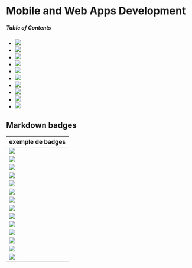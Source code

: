 # Mobile and Web Apps Development

##### Table of Contents  
* [<img src="https://img.shields.io/badge/Resources-Ionic-68ADFE.svg?logo=LOGO">](https://github.com/gsoulie/ionic/blob/master/ionic2-test.md)
* [<img src="https://img.shields.io/badge/Resources-Angular%20(Fr)-DD0031.svg?logo=LOGO">](https://github.com/gsoulie/angular-resources/blob/master/ng-sheet.md)
* [<img src="https://img.shields.io/badge/Resources-Vue%203%20(Fr)-42D392.svg?logo=LOGO">](https://github.com/gsoulie/vue-resources/blob/main/vue-index.md)
* [<img src="https://img.shields.io/badge/Resources-VSCode-blueviolet.svg?logo=LOGO">](https://github.com/gsoulie/angular-resources/blob/master/vscode-sheet.md)      
* [<img src="https://img.shields.io/badge/Resources-Docker%20(Fr)-lightgrey.svg?logo=LOGO">](https://github.com/gsoulie/angular-resources/blob/master/docker.md)       
* [<img src="https://img.shields.io/badge/Resources%20and%20Tools-Mobile%20Front-yellow.svg?logo=LOGO">](https://github.com/gsoulie/ionic/blob/master/Mobile%20App%20Resources%20and%20tools.md)
* [<img src="https://img.shields.io/badge/Ressources-Best%20practices-orange.svg?logo=LOGO" >](https://github.com/gsoulie/ionic/blob/master/best-practice.md)
* [<img src="https://img.shields.io/badge/Ressources-Git%20usage-critical.svg?logo=LOGO" >](https://github.com/gsoulie/Mobile-App-Development/blob/master/git.md)
* [<img src="https://img.shields.io/badge/Site-JS%20from%20basics%20to%20adavanced-brightgreen.svg?logo=LOGO" >](https://javascript.info/)     
* [<img src="https://img.shields.io/badge/Ressources-NodeJS%20bases%20(Fr)-blue.svg?logo=LOGO" >](https://github.com/gsoulie/angular-resources/blob/master/node-sheet.md)     

## Markdown badges

|exemple de badges|
|-|
|[<img src="https://img.shields.io/badge/Badge%20test-message%20with%20spaces-brightgreen.svg?logo=LOGO" >](testBadge)|
| [<img src="https://img.shields.io/badge/Badge-brightgreen-brightgreen.svg?logo=LOGO" >](testBadge) |
| [<img src="https://img.shields.io/badge/Badge-green-green.svg?logo=LOGO" >](testBadge) |
| [<img src="https://img.shields.io/badge/Badge-yellow-yellow.svg?logo=LOGO" >](testBadge) |
|[<img src="https://img.shields.io/badge/Badge-orange-orange.svg?logo=LOGO" >](testBadge) |
|[<img src="https://img.shields.io/badge/Badge-red-red.svg?logo=LOGO" >](testBadge) |
|[<img src="https://img.shields.io/badge/Badge-blue-blue.svg?logo=LOGO" >](testBadge) |
|[<img src="https://img.shields.io/badge/Badge-lightgrey-lightgrey.svg?logo=LOGO" >](testBadge) |
| [<img src="https://img.shields.io/badge/Badge-important-important.svg?logo=LOGO" >](testBadge) |
| [<img src="https://img.shields.io/badge/Badge-critical-critical.svg?logo=LOGO" >](testBadge) |
| [<img src="https://img.shields.io/badge/Badge-informational-informational.svg?logo=LOGO" >](testBadge) |
| [<img src="https://img.shields.io/badge/Badge-blueviolet-blueviolet.svg?logo=LOGO" >](testBadge) |
| [<img src="https://img.shields.io/badge/Badge-ff69b4-ff69b4.svg?logo=LOGO" >](testBadge) |
|[<img src="https://img.shields.io/badge/Badge-ffcc00-ffcc00.svg?logo=LOGO" >](testBadge) |
